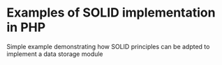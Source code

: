 # Examples of SOLID implementation in PHP

Simple example demonstrating how SOLID principles can be adpted to implement a data storage module